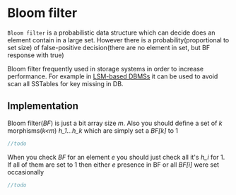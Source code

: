 # Bloom filter

`Bloom filter` is a probabilistic data structure which can decide does an element contain in a large set. However there is a probability(proportional to set size) of false-positive decision(there are no element in set, but BF response with true)

Bloom filter frequently used in storage systems in order to increase performance. For example in [LSM-based DBMSs](lsm.md) it can be used to avoid scan all SSTables for key missing in DB.

## Implementation

Bloom filter(*BF*) is just a bit array size *m*. Also you should define a set of *k* morphisms(*k<m*) *h_1...h_k* which are simply set a *BF[k]* to 1

```scala
//todo
```

When you check *BF* for an element *e* you should just check all it's *h_i* for 1. If all of them are set to 1 then either *e* presence in BF or all *BF[i]* were set occasionally 

```scala
//todo
```